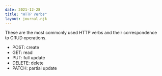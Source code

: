 ```yaml
---
date: 2021-12-28
title: "HTTP Verbs"
layout: journal.njk
---
```


These are the most commonly used HTTP verbs and their correspondence to CRUD operations.

- POST: create
- GET: read
- PUT: full update
- DELETE: delete
- PATCH: partial update
